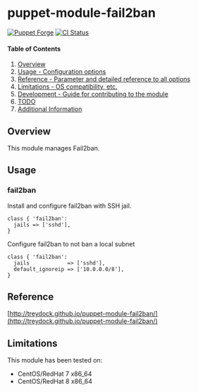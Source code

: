 # puppet-module-fail2ban

[![Puppet Forge](http://img.shields.io/puppetforge/v/treydock/fail2ban.svg)](https://forge.puppetlabs.com/treydock/fail2ban)
[![CI Status](https://github.com/treydock/puppet-module-fail2ban/workflows/CI/badge.svg?branch=master)](https://github.com/treydock/puppet-module-fail2ban/actions?query=workflow%3ACI)

#### Table of Contents

1. [Overview](#overview)
2. [Usage - Configuration options](#usage)
3. [Reference - Parameter and detailed reference to all options](#reference)
4. [Limitations - OS compatibility, etc.](#limitations)
5. [Development - Guide for contributing to the module](#development)
6. [TODO](#todo)
7. [Additional Information](#additional-information)

## Overview

This module manages Fail2ban.

## Usage

### fail2ban

Install and configure fail2ban with SSH jail.

    class { 'fail2ban':
      jails => ['sshd'],
    }

Configure fail2ban to not ban a local subnet

    class { 'fail2ban':
      jails            => ['sshd'],
      default_ignoreip => ['10.0.0.0/8'],
    }

## Reference

[http://treydock.github.io/puppet-module-fail2ban/](http://treydock.github.io/puppet-module-fail2ban/)

## Limitations

This module has been tested on:

* CentOS/RedHat 7 x86_64
* CentOS/RedHat 8 x86_64

